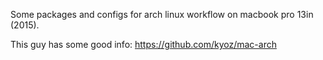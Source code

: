 Some packages and configs for arch linux workflow on macbook pro 13in (2015). 

This guy has some good info: https://github.com/kyoz/mac-arch
